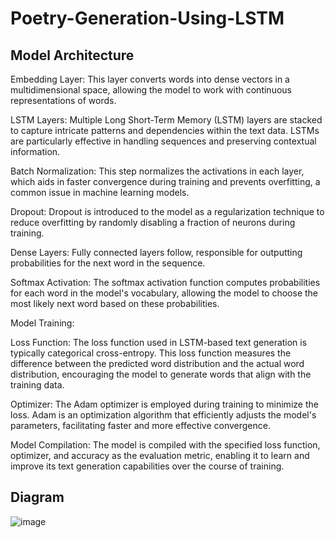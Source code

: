 # Poetry-Generation-Using-LSTM

## Model Architecture

Embedding Layer: This layer converts words into dense vectors in a multidimensional space, allowing the model to work with continuous representations of words.

LSTM Layers: Multiple Long Short-Term Memory (LSTM) layers are stacked to capture intricate patterns and dependencies within the text data. LSTMs are particularly effective in handling sequences and preserving contextual information.

Batch Normalization: This step normalizes the activations in each layer, which aids in faster convergence during training and prevents overfitting, a common issue in machine learning models.

Dropout: Dropout is introduced to the model as a regularization technique to reduce overfitting by randomly disabling a fraction of neurons during training.

Dense Layers: Fully connected layers follow, responsible for outputting probabilities for the next word in the sequence.

Softmax Activation: The softmax activation function computes probabilities for each word in the model's vocabulary, allowing the model to choose the most likely next word based on these probabilities.

Model Training:

Loss Function: The loss function used in LSTM-based text generation is typically categorical cross-entropy. This loss function measures the difference between the predicted word distribution and the actual word distribution, encouraging the model to generate words that align with the training data.

Optimizer: The Adam optimizer is employed during training to minimize the loss. Adam is an optimization algorithm that efficiently adjusts the model's parameters, facilitating faster and more effective convergence.

Model Compilation: The model is compiled with the specified loss function, optimizer, and accuracy as the evaluation metric, enabling it to learn and improve its text generation capabilities over the course of training.


## Diagram

![image](https://github.com/jayoza198/Poetry-Generation-Using-LSTM/assets/71382456/2df1dede-92b9-4c12-a707-d44a8ccaf0fa)

